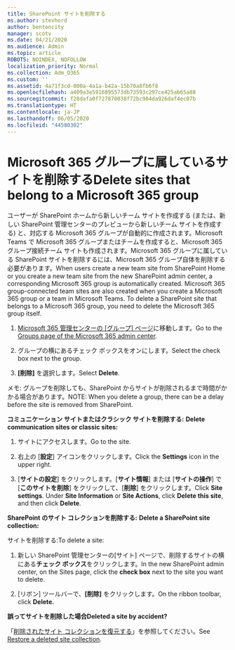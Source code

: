 ```yaml
---
title: SharePoint サイトを削除する
ms.author: stevhord
author: bentoncity
manager: scotv
ms.date: 04/21/2020
ms.audience: Admin
ms.topic: article
ROBOTS: NOINDEX, NOFOLLOW
localization_priority: Normal
ms.collection: Adm_O365
ms.custom: ''
ms.assetid: 4a71f3cd-000a-4a1a-b42a-15b70a8fb6f8
ms.openlocfilehash: a409a3e5916895573db73593c297ce425ab65a88
ms.sourcegitcommit: f28dafa0f727870038f72bc904da926daf4ec07b
ms.translationtype: HT
ms.contentlocale: ja-JP
ms.lasthandoff: 06/05/2020
ms.locfileid: "44580302"
---
```

# <a name="delete-sites-that-belong-to-a-microsoft-365-group"></a><span data-ttu-id="d1dbc-102">Microsoft 365 グループに属しているサイトを削除する</span><span class="sxs-lookup"><span data-stu-id="d1dbc-102">Delete sites that belong to a Microsoft 365 group</span></span>

<span data-ttu-id="d1dbc-p101">ユーザーが SharePoint ホームから新しいチーム サイトを作成する (または、新しい SharePoint 管理センターのプレビューから新しいチーム サイトを作成する) と、対応する Microsoft 365 グループが自動的に作成されます。Microsoft Teams で Microsoft 365 グループまたはチームを作成すると、Microsoft 365 グループ接続チーム サイトも作成されます。Microsoft 365 グループに属している SharePoint サイトを削除するには、Microsoft 365 グループ自体を削除する必要があります。</span><span class="sxs-lookup"><span data-stu-id="d1dbc-p101">When users create a new team site from SharePoint Home or you create a new team site from the new SharePoint admin center, a corresponding Microsoft 365 group is automatically created. Microsoft 365 group-connected team sites are also created when you create a Microsoft 365 group or a team in Microsoft Teams. To delete a SharePoint site that belongs to a Microsoft 365 group, you need to delete the Microsoft 365 group itself.</span></span> 
  
1. <span data-ttu-id="d1dbc-106">[Microsoft 365 管理センターの [グループ] ページ](https://portal.office.com/adminportal/home#/groups)に移動します。</span><span class="sxs-lookup"><span data-stu-id="d1dbc-106">Go to the [Groups page of the Microsoft 365 admin center](https://portal.office.com/adminportal/home#/groups).</span></span>
    
2. <span data-ttu-id="d1dbc-107">グループの横にあるチェック ボックスをオンにします。</span><span class="sxs-lookup"><span data-stu-id="d1dbc-107">Select the check box next to the group.</span></span>
    
3. <span data-ttu-id="d1dbc-108">**[削除]** を選択します。</span><span class="sxs-lookup"><span data-stu-id="d1dbc-108">Select **Delete**.</span></span>
    
<span data-ttu-id="d1dbc-109">メモ: グループを削除しても、SharePoint からサイトが削除されるまで時間がかかる場合があります。</span><span class="sxs-lookup"><span data-stu-id="d1dbc-109">NOTE: When you delete a group, there can be a delay before the site is removed from SharePoint.</span></span>
  
<span data-ttu-id="d1dbc-110">**コミュニケーション サイトまたはクラシック サイトを削除する:** </span><span class="sxs-lookup"><span data-stu-id="d1dbc-110">**Delete communication sites or classic sites:**</span></span>

1. <span data-ttu-id="d1dbc-111">サイトにアクセスします。</span><span class="sxs-lookup"><span data-stu-id="d1dbc-111">Go to the site.</span></span>
  
2. <span data-ttu-id="d1dbc-112">右上の [**設定**] アイコンをクリックします。</span><span class="sxs-lookup"><span data-stu-id="d1dbc-112">Click the **Settings** icon in the upper right.</span></span> 
  
3. <span data-ttu-id="d1dbc-p102">[**サイトの設定**] をクリックします。[**サイト情報**] または [**サイトの操作**] で [**このサイトを削除**] をクリックして、[**削除**] をクリックします。</span><span class="sxs-lookup"><span data-stu-id="d1dbc-p102">Click **Site settings**. Under **Site Information** or **Site Actions**, click **Delete this site**, and then click **Delete**.</span></span>
  
<span data-ttu-id="d1dbc-115">**SharePoint のサイト コレクションを削除する:** </span><span class="sxs-lookup"><span data-stu-id="d1dbc-115">**Delete a SharePoint site collection:**</span></span>

<span data-ttu-id="d1dbc-116">サイトを削除する:</span><span class="sxs-lookup"><span data-stu-id="d1dbc-116">To delete a site:</span></span>
  
1. <span data-ttu-id="d1dbc-117">新しい SharePoint 管理センターの[サイト] ページで、削除するサイトの横にある**チェック ボックス**をクリックします。</span><span class="sxs-lookup"><span data-stu-id="d1dbc-117">In the new SharePoint admin center, on the Sites page, click the **check box** next to the site you want to delete.</span></span> 
    
2. <span data-ttu-id="d1dbc-118">[リボン] ツールバーで、**[削除]** をクリックします。</span><span class="sxs-lookup"><span data-stu-id="d1dbc-118">On the ribbon toolbar, click **Delete.**</span></span>
    
<span data-ttu-id="d1dbc-119">**誤ってサイトを削除した場合**</span><span class="sxs-lookup"><span data-stu-id="d1dbc-119">**Deleted a site by accident?**</span></span>

<span data-ttu-id="d1dbc-120">「[削除されたサイト コレクションを復元する](https://go.microsoft.com/fwlink/?linkid=867660)」を参照してください。</span><span class="sxs-lookup"><span data-stu-id="d1dbc-120">See [Restore a deleted site collection](https://go.microsoft.com/fwlink/?linkid=867660).</span></span>
  

